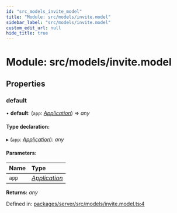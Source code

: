 ```yaml
---
id: "src_models_invite_model"
title: "Module: src/models/invite.model"
sidebar_label: "src/models/invite.model"
custom_edit_url: null
hide_title: true
---
```


# Module: src/models/invite.model

## Properties

### default

• **default**: (`app`: [*Application*](src_declarations.md#application)) => *any*

#### Type declaration:

▸ (`app`: [*Application*](src_declarations.md#application)): *any*

#### Parameters:

Name | Type |
:------ | :------ |
`app` | [*Application*](src_declarations.md#application) |

**Returns:** *any*

Defined in: [packages/server/src/models/invite.model.ts:4](https://github.com/xr3ngine/xr3ngine/blob/7650c2bea/packages/server/src/models/invite.model.ts#L4)
